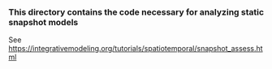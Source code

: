 ### This directory contains the code necessary for analyzing static snapshot models

See https://integrativemodeling.org/tutorials/spatiotemporal/snapshot_assess.html
